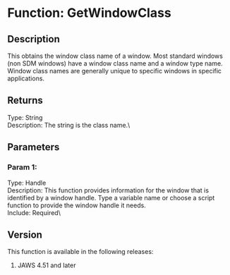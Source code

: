 # Function: GetWindowClass

## Description

This obtains the window class name of a window. Most standard windows
(non SDM windows) have a window class name and a window type name.
Window class names are generally unique to specific windows in specific
applications.

## Returns

Type: String\
Description: The string is the class name.\

## Parameters

### Param 1:

Type: Handle\
Description: This function provides information for the window that is
identified by a window handle. Type a variable name or choose a script
function to provide the window handle it needs.\
Include: Required\

## Version

This function is available in the following releases:

1.  JAWS 4.51 and later
